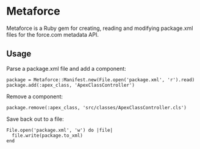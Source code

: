 Metaforce
=========
Metaforce is a Ruby gem for creating, reading and modifying package.xml files for the force.com metadata API.

Usage
-----
Parse a package.xml file and add a component:

    package = Metaforce::Manifest.new(File.open('package.xml', 'r').read)
    package.add(:apex_class, 'ApexClassController')

Remove a component:

    package.remove(:apex_class, 'src/classes/ApexClassController.cls')

Save back out to a file:

    File.open('package.xml', 'w') do |file|
      file.write(package.to_xml)
    end
